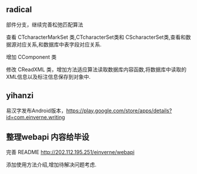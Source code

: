 
## radical 
部件分支，继续完善松弛匹配算法

查看 CTcharacterMarkSet 类,CTcharacterSet类和 CScharacterSet类,查看和数据源对应关系,和数据库中表字段对应关系.

增加 CComponent 类

修改 CReadXML 类，增加方法适应算法读取数据库内容函数,将数据库中读取的XML信息以及标注信息保存到对象中.

## yihanzi

易汉字发布Android版本，https://play.google.com/store/apps/details?id=com.einverne.writing

## 整理webapi 内容给毕设

完善 README http://202.112.195.251/einverne/webapi

添加使用方法介绍,增加待解决问题考虑.
